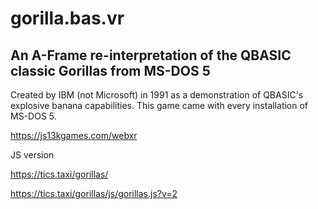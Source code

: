 # gorilla.bas.vr
## An A-Frame re-interpretation of the QBASIC classic Gorillas from MS-DOS 5

Created by IBM (not Microsoft) in 1991 as a demonstration of QBASIC's explosive banana capabilities. This game came with every installation of MS-DOS 5.

https://js13kgames.com/webxr

JS version

https://tics.taxi/gorillas/

https://tics.taxi/gorillas/js/gorillas.js?v=2
